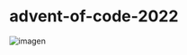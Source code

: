 # advent-of-code-2022

![imagen](https://user-images.githubusercontent.com/46384243/209548918-25ba3b83-5cb3-406e-ab16-119767ce7e6d.png)

